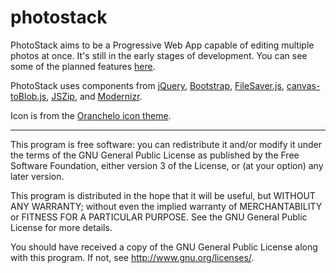 # photostack

PhotoStack aims to be a Progressive Web App capable of editing multiple photos at once. It's still in the early stages of development. You can see some of the planned features [here](https://github.com/corbindavenport/photostack/issues).

PhotoStack uses components from [jQuery](https://jquery.com/), [Bootstrap](https://getbootstrap.com), [FileSaver.js](https://github.com/eligrey/FileSaver.js/), [canvas-toBlob.js](https://github.com/eligrey/canvas-toBlob.js), [JSZip](https://stuk.github.io/jszip/), and [Modernizr](https://modernizr.com/).

Icon is from the [Oranchelo icon theme](https://github.com/OrancheloTeam/oranchelo-icon-theme).

---------------------------------------------------------

This program is free software: you can redistribute it and/or modify
it under the terms of the GNU General Public License as published by
the Free Software Foundation, either version 3 of the License, or
(at your option) any later version.

This program is distributed in the hope that it will be useful,
but WITHOUT ANY WARRANTY; without even the implied warranty of
MERCHANTABILITY or FITNESS FOR A PARTICULAR PURPOSE.  See the
GNU General Public License for more details.

You should have received a copy of the GNU General Public License
along with this program.  If not, see <http://www.gnu.org/licenses/>.
